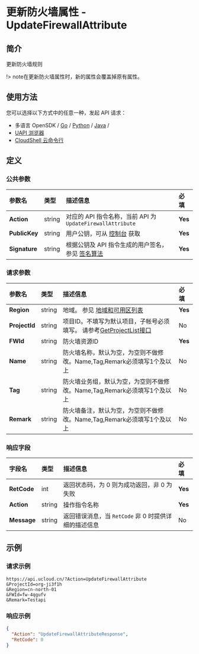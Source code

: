 # 更新防火墙属性 - UpdateFirewallAttribute

## 简介

更新防火墙规则



!> note在更新防火墙属性时，新的属性会覆盖掉原有属性。


## 使用方法

您可以选择以下方式中的任意一种，发起 API 请求：
- 多语言 OpenSDK / [Go](https://github.com/ucloud/ucloud-sdk-go) / [Python](https://github.com/ucloud/ucloud-sdk-python3) / [Java](https://github.com/ucloud/ucloud-sdk-java) /
- [UAPI 浏览器](https://console.ucloud.cn/uapi/detail?id=UpdateFirewallAttribute)
- [CloudShell 云命令行](https://shell.ucloud.cn/)


## 定义

### 公共参数

| 参数名 | 类型 | 描述信息 | 必填 |
|:---|:---|:---|:---|
| **Action**     | string  | 对应的 API 指令名称，当前 API 为 `UpdateFirewallAttribute`                        | **Yes** |
| **PublicKey**  | string  | 用户公钥，可从 [控制台](https://console.ucloud.cn/uapi/apikey) 获取                                             | **Yes** |
| **Signature**  | string  | 根据公钥及 API 指令生成的用户签名，参见 [签名算法](api/summary/signature.md)  | **Yes** |

### 请求参数

| 参数名 | 类型 | 描述信息 | 必填 |
|:---|:---|:---|:---|
| **Region** | string | 地域。 参见 [地域和可用区列表](api/summary/regionlist) |**Yes**|
| **ProjectId** | string | 项目ID。不填写为默认项目，子帐号必须填写。 请参考[GetProjectList接口](api/summary/get_project_list) |No|
| **FWId** | string | 防火墙资源ID |**Yes**|
| **Name** | string | 防火墙名称，默认为空，为空则不做修改。Name,Tag,Remark必须填写1个及以上 |No|
| **Tag** | string | 防火墙业务组，默认为空，为空则不做修改。Name,Tag,Remark必须填写1个及以上 |No|
| **Remark** | string | 防火墙备注，默认为空，为空则不做修改。Name,Tag,Remark必须填写1个及以上 |No|

### 响应字段

| 字段名 | 类型 | 描述信息 | 必填 |
|:---|:---|:---|:---|
| **RetCode** | int | 返回状态码，为 0 则为成功返回，非 0 为失败 |**Yes**|
| **Action** | string | 操作指令名称 |**Yes**|
| **Message** | string | 返回错误消息，当 `RetCode` 非 0 时提供详细的描述信息 |No|




## 示例

### 请求示例
    
```
https://api.ucloud.cn/?Action=UpdateFirewallAttribute
&ProjectId=org-ji3f1h
&Region=cn-north-01
&FWId=fw-4qgufv
&Remark=Testapi
```

### 响应示例
    
```json
{
  "Action": "UpdateFirewallAttributeResponse",
  "RetCode": 0
}
```





